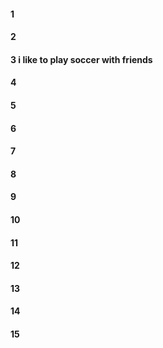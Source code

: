 #### 1
#### 2
#### 3 i like to play soccer with friends
#### 4
#### 5
#### 6
#### 7
#### 8
#### 9
#### 10
#### 11
#### 12
#### 13
#### 14
#### 15